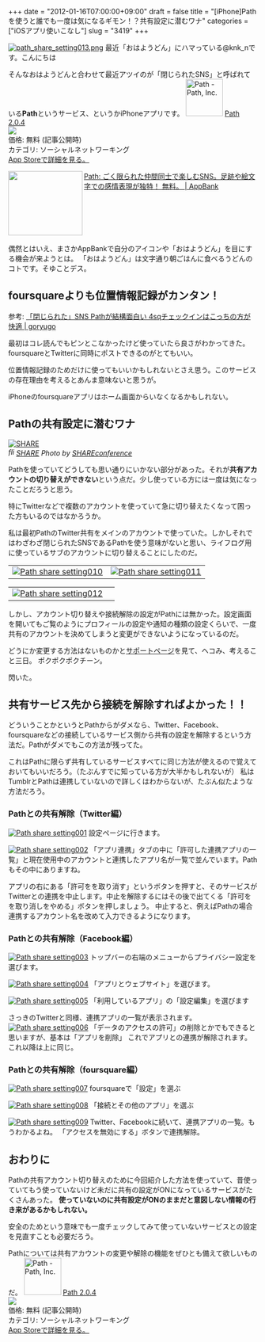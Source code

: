 +++
date = "2012-01-16T07:00:00+09:00"
draft = false
title = "[iPhone]Pathを使うと誰でも一度は気になるギモン！？共有設定に潜むワナ"
categories = ["iOSアプリ使いこなし"]
slug = "3419"
+++

<a href="http://knk-n.com/images/2012/01/path_share_setting013.png" title="Path share setting013"><img src="http://knk-n.com/images/2012/01/path_share_setting013.png" title="path_share_setting013.png" /></a>
最近「おはようどん」にハマっている@knk_nです。こんにちは

そんなおはようどんと合わせて最近アツイのが「閉じられたSNS」と呼ばれている<strong>Path</strong>というサービス、というかiPhoneアプリです。
<a href="http://itunes.apple.com/jp/app/path/id403639508?mt=8&uo=4" target="new"><img class="appstorehelper_appicn" width="75" height="75" src="http://a1.mzstatic.com/us/r1000/068/Purple/a4/d2/7f/mzl.huuxssks.png" alt="Path - Path, Inc."></a>
<a href="http://itunes.apple.com/jp/app/path/id403639508?mt=8&uo=4" target="new">Path 2.0.4</a><br>
<a href="http://itunes.apple.com/jp/app/path/id403639508?mt=8&uo=4" target="itunes_store"><img class="appstorehelper_icn" src="http://ax.phobos.apple.com.edgesuite.net/ja_jp/images/web/linkmaker/badge_appstore-sm.gif" ></a><br>
価格: 無料 (記事公開時)<br>
カテゴリ: ソーシャルネットワーキング<br>
<a href="http://itunes.apple.com/jp/app/path/id403639508?mt=8&uo=4" target="new">App Storeで詳細を見る。</a>

<table width="100%"><a href="http://www.appbank.net/2012/01/15/iphone-application/354816.php" target="_blank"><img class="alignleft" align="left" border="0" src="http://capture.heartrails.com/150x130/shadow?http://www.appbank.net/2012/01/15/iphone-application/354816.php" alt="" width="150" height="130" /></a><a href="http://www.appbank.net/2012/01/15/iphone-application/354816.php" target="_blank">Path: ごく限られた仲間同士で楽しむSNS。足跡や絵文字での感情表現が独特！ 無料。 | AppBank</a><a href="http://b.hatena.ne.jp/entry/http://www.appbank.net/2012/01/15/iphone-application/354816.php" target="_blank"><img border="0" src="http://b.hatena.ne.jp/entry/image/http://www.appbank.net/2012/01/15/iphone-application/354816.php" alt="" /></a></table>
偶然とはいえ、まさかAppBankで自分のアイコンや「おはようどん」を目にする機会が来ようとは。
「おはようどん」は文字通り朝ごはんに食べるうどんのコトです。そゆことデス。<!--more--><h2>foursquareよりも位置情報記録がカンタン！</h2>
<p>参考: <a href="http://goryugo.com/20111212/path/" target="_blank">「閉じられた」SNS Pathが結構面白い 4sqチェックインはこっちの方が快適 | goryugo</a><a href="http://b.hatena.ne.jp/entry/http://goryugo.com/20111212/path/" target="_blank"><img src="http://b.hatena.ne.jp/entry/image/http://goryugo.com/20111212/path/" alt="" /></a>
</p>
最初はコレ読んでもピンとこなかったけど使っていたら良さがわかってきた。foursquareとTwitterに同時にポストできるのがとてもいい。

位置情報記録のためだけに使ってもいいかもしれないとさえ思う。このサービスの存在理由を考えるとあんま意味ないと思うが。

iPhoneのfoursquareアプリはホーム画面からいなくなるかもしれない。

<h2>Pathの共有設定に潜むワナ</h2>
<p><a rel="nofollow" target="_blank" href="http://www.flickr.com/photos/shareconference/5519893167/" title="SHARE by SHAREconference, on Flickr"><img class="flickr_photo" src="http://farm6.staticflickr.com/5296/5519893167_19a4f84315.jpg" alt="SHARE"/></a><br /><cite class="flickr_photographer"><img src="http://farm4.static.flickr.com/3329/favicons/72157601614001242_7730.png" width="16" height="16" alt="flickr.com" class="favicon"><a rel="nofollow" target="_blank" href="http://www.flickr.com/photos/shareconference/5519893167/">SHARE</a> Photo by <a rel="nofollow" target="_blank" href="http://www.flickr.com/photos/shareconference/">SHAREconference</a></cite></p>
Pathを使っていてどうしても思い通りにいかない部分があった。それが<strong>共有アカウントの切り替えができない</strong>という点だ。少し使っている方には一度は気になったことだろうと思う。

特にTwitterなどで複数のアカウントを使っていて急に切り替えたくなって困った方もいるのではなかろうか。

私は最初PathのTwitter共有をメインのアカウントで使っていた。しかしそれではわざわざ閉じられたSNSであるPathを使う意味がないと思い、ライフログ用に使っているサブのアカウントに切り替えることにしたのだ。

<table>
<tr>
<td>
<a href="http://knk-n.com/images/2012/01/path_share_setting010.png" title="Path share setting010"><img src="http://knk-n.com/images/2012/01/path_share_setting010.png" alt="Path share setting010" title="path_share_setting010.png" /></a>
</td>
<td>
<a href="http://knk-n.com/images/2012/01/path_share_setting011.png" title="Path share setting011"><img src="http://knk-n.com/images/2012/01/path_share_setting011.png" alt="Path share setting011" title="path_share_setting011.png" />
</a>
</td>
</tr>
</table>
<table>
<tr>
<td>
<a href="http://knk-n.com/images/2012/01/path_share_setting012.png" title="Path share setting012"><img src="http://knk-n.com/images/2012/01/path_share_setting012.png" alt="Path share setting012" title="path_share_setting012.png" /></a>
</td>
<td></td>
</tr>
</table>
しかし、アカウント切り替えや接続解除の設定がPathには無かった。設定画面を開いてもご覧のようにプロフィールの設定や通知の種類の設定くらいで、一度共有のアカウントを決めてしまうと変更ができないようになっているのだ。

どうにか変更する方法はないものかと<a href="http://service.path.com/" target="_blank">サポートページ</a>を見て、ヘコみ、考えること三日。
ポクポクポクチーン。

閃いた。

<h2>共有サービス先から接続を解除すればよかった！！</h2>
どういうことかというとPathからがダメなら、Twitter、Facebook、foursquareなどの接続しているサービス側から共有の設定を解除するという方法だ。Pathがダメでもこの方法が残ってた。

これはPathに限らず共有しているサービスすべてに同じ方法が使えるので覚えておいてもいいだろう。（たぶんすでに知っている方が大半かもしれないが）
私はTumblrとPathは連携していないので詳しくはわからないが、たぶん似たような方法だろう。

<h3>Pathとの共有解除（Twitter編）</h3>
<a href="http://knk-n.com/images/2012/01/path_share_setting001.png" title="Path share setting001"><img src="http://knk-n.com/images/2012/01/path_share_setting001.png" alt="Path share setting001" title="path_share_setting001.png" /></a>
設定ページに行きます。

<a href="http://knk-n.com/images/2012/01/path_share_setting002.png" title="Path share setting002"><img src="http://knk-n.com/images/2012/01/path_share_setting002.png" alt="Path share setting002" title="path_share_setting002.png" /></a>
「アプリ連携」タブの中に「許可した連携アプリの一覧」と現在使用中のアカウントと連携したアプリ名が一覧で並んでいます。Pathもその中にありますね。

アプリの右にある「許可をを取り消す」というボタンを押すと、そのサービスがTwitterとの連携を中止します。中止を解除するにはその後で出てくる「許可をを取り消しをやめる」ボタンを押しましょう。
中止すると、例えばPathの場合連携するアカウント名を改めて入力できるようになります。
<h3>Pathとの共有解除（Facebook編）</h3>
<a href="http://knk-n.com/images/2012/01/path_share_setting003.png" title="Path share setting003"><img src="http://knk-n.com/images/2012/01/path_share_setting003.png" alt="Path share setting003" title="path_share_setting003.png" /></a>
トップバーの右端のメニューからプライバシー設定を選びます。

<a href="http://knk-n.com/images/2012/01/path_share_setting004.png" title="Path share setting004"><img src="http://knk-n.com/images/2012/01/path_share_setting004.png" alt="Path share setting004" title="path_share_setting004.png" /></a>
「アプリとウェブサイト」を選びます。

<a href="http://knk-n.com/images/2012/01/path_share_setting005.png" title="Path share setting005"><img src="http://knk-n.com/images/2012/01/path_share_setting005.png" alt="Path share setting005" title="path_share_setting005.png" /></a>
「利用しているアプリ」の「設定編集」を選びます

さっきのTwitterと同様、連携アプリの一覧が表示されます。<a href="http://knk-n.com/images/2012/01/path_share_setting006.png" title="Path share setting006"><img src="http://knk-n.com/images/2012/01/path_share_setting006.png" alt="Path share setting006" title="path_share_setting006.png" /></a>
「データのアクセスの許可」の削除とかでもできると思いますが、基本は「アプリを削除」
これでアプリとの連携が解除されます。
これ以降は上に同じ。

<h3>Pathとの共有解除（foursquare編）</h3>
<a href="http://knk-n.com/images/2012/01/path_share_setting007.png" title="Path share setting007"><img src="http://knk-n.com/images/2012/01/path_share_setting007.png" alt="Path share setting007" title="path_share_setting007.png" /></a>
foursquareで「設定」を選ぶ

<a href="http://knk-n.com/images/2012/01/path_share_setting008.png" title="Path share setting008"><img src="http://knk-n.com/images/2012/01/path_share_setting008.png" alt="Path share setting008" title="path_share_setting008.png" /></a>
「接続とその他のアプリ」を選ぶ

<a href="http://knk-n.com/images/2012/01/path_share_setting009.png" title="Path share setting009"><img src="http://knk-n.com/images/2012/01/path_share_setting009.png" alt="Path share setting009" title="path_share_setting009.png" /></a>
Twitter、Facebookに続いて、連携アプリの一覧。もうわかるよね。
「アクセスを無効にする」ボタンで連携解除。

<h2>おわりに</h2>
Pathの共有アカウント切り替えのために今回紹介した方法を使っていて、昔使っていてもう使っていないけど未だに共有の設定がONになっているサービスがたくさんあった。
<strong>使っていないのに共有設定がONのままだと意図しない情報の行き来があるかもしれない。</strong>

安全のためという意味でも一度チェックしてみて使っていないサービスとの設定を見直すことも必要だろう。

Pathについては共有アカウントの変更や解除の機能をぜひとも備えて欲しいものだ。
<a href="http://itunes.apple.com/jp/app/path/id403639508?mt=8&uo=4" target="new"><img class="appstorehelper_appicn" width="75" height="75" src="http://a1.mzstatic.com/us/r1000/068/Purple/a4/d2/7f/mzl.huuxssks.png" alt="Path - Path, Inc."></a>
<a href="http://itunes.apple.com/jp/app/path/id403639508?mt=8&uo=4" target="new">Path 2.0.4</a><br>
<a href="http://itunes.apple.com/jp/app/path/id403639508?mt=8&uo=4" target="itunes_store"><img class="appstorehelper_icn" src="http://ax.phobos.apple.com.edgesuite.net/ja_jp/images/web/linkmaker/badge_appstore-sm.gif" ></a><br>
価格: 無料 (記事公開時)<br>
カテゴリ: ソーシャルネットワーキング<br>
<a href="http://itunes.apple.com/jp/app/path/id403639508?mt=8&uo=4" target="new">App Storeで詳細を見る。</a>
